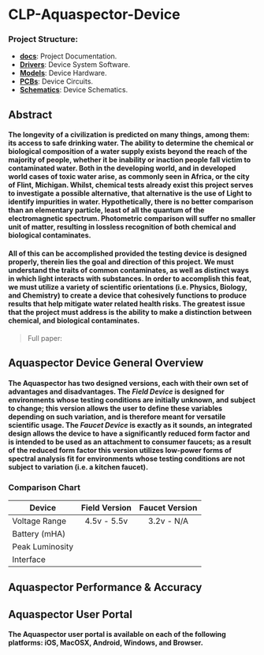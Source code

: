 # CLP-Aquaspector-Device
### Project Structure:
* [**docs**](https://github.com/lancewalk87/CLP-Aquaspector-Device/tree/master/docs): Project Documentation.
* [**Drivers**](https://github.com/lancewalk87/CLP-Aquaspector-Device/tree/master/Drivers): Device System Software.
* [**Models**](https://github.com/lancewalk87/CLP-Aquaspector-Device/tree/master/Models): Device Hardware.
* [**PCBs**](https://github.com/lancewalk87/CLP-Aquaspector-Device/tree/master/PCBs): Device Circuits.
* [**Schematics**](https://github.com/lancewalk87/CLP-Aquaspector-Device/tree/master/Schematics): Device Schematics.  

Abstract
--------
#### The longevity of a civilization is predicted on many things, among them: its access to safe drinking water. The ability to determine the chemical or biological composition of a water supply exists beyond the reach of the majority of people, whether it be inability or inaction people fall victim to contaminated water. Both in the developing world, and in developed world cases of toxic water arise, as commonly seen in Africa, or the city of Flint, Michigan. Whilst, chemical tests already exist this project serves to investigate a possible alternative, that alternative is the use of Light to identify impurities in water. Hypothetically, there is no better comparison than an elementary particle, least of all the quantum of the electromagnetic spectrum. Photometric comparison will suffer no smaller unit of matter, resulting in lossless recognition of both chemical and biological contaminates.

#### All of this can be accomplished provided the testing device is designed properly, therein lies the goal and direction of this project. We must understand the traits of common contaminates, as well as distinct ways in which light interacts with substances. In order to accomplish this feat, we must utilize a variety of scientific orientations (i.e. Physics, Biology, and Chemistry) to create a device that cohesively functions to produce results that help mitigate water related health risks. The greatest issue that the project must address is the ability to make a distinction between chemical, and biological contaminates.

> Full paper:

## Aquaspector Device General Overview
#### The Aquaspector has two designed versions, each with their own set of advantages and disadvantages. The *Field Device* is designed for environments whose testing conditions are initially unknown, and subject to change; this version allows the user to define these variables depending on such variation, and is therefore meant for versatile scientific usage. The *Faucet Device* is exactly as it sounds, an integrated design allows the device to have a significantly reduced form factor and is intended to be used as an attachment to consumer faucets; as a result of the reduced form factor this version utilizes low-power forms of spectral analysis fit for environments whose testing conditions are not subject to variation (i.e. a kitchen faucet).

### Comparison Chart
 |	Device				 | Field Version | Faucet Version |
 | ------------- 	 |:-------------:|:-------------: |
 | Voltage Range   | 4.5v - 5.5v 	 | 3.2v - N/A 			
 | Battery (mHA)	 |
 | Peak Luminosity |       
 | Interface 			 |

## Aquaspector Performance & Accuracy

## Aquaspector User Portal
#### The Aquaspector user portal is available on each of the following platforms: iOS, MacOSX, Android, Windows, and Browser.   
